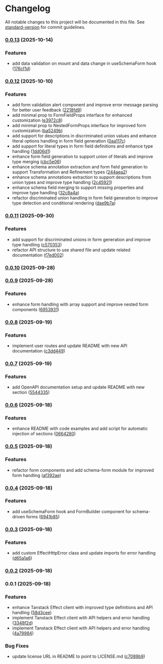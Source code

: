 # Changelog

All notable changes to this project will be documented in this file. See [standard-version](https://github.com/conventional-changelog/standard-version) for commit guidelines.

### [0.0.13](https://github.com/mguleryuz/tanstack-effect/compare/v0.0.12...v0.0.13) (2025-10-14)


### Features

* add data validation on mount and data change in useSchemaForm hook ([176cf1d](https://github.com/mguleryuz/tanstack-effect/commit/176cf1d6ddc79a5a07e8763bea68a6fe5f65b5ff))

### [0.0.12](https://github.com/mguleryuz/tanstack-effect/compare/v0.0.11...v0.0.12) (2025-10-10)

### Features

- add form validation alert component and improve error message parsing for better user feedback ([2218fd9](https://github.com/mguleryuz/tanstack-effect/commit/2218fd9f8dce809bc36e136870d07b888a34eea1))
- add minimal prop to FormFieldProps interface for enhanced customization ([e3972c8](https://github.com/mguleryuz/tanstack-effect/commit/e3972c8e6617dae7c8f865d0aabc803405f31867))
- add minimal prop to NestedFormProps interface for improved form customization ([ba5249b](https://github.com/mguleryuz/tanstack-effect/commit/ba5249b649d2a5a610d2e916dc11bc5e0835fc94))
- add support for descriptions in discriminated union values and enhance literal options handling in form field generation ([0aa117c](https://github.com/mguleryuz/tanstack-effect/commit/0aa117cc065a71d9f6818caccbbf45b1e94d2c26))
- add support for literal types in form field definitions and enhance type handling ([1dd06d1](https://github.com/mguleryuz/tanstack-effect/commit/1dd06d116351da1f418f5524991420ba1f62bbdf))
- enhance form field generation to support union of literals and improve type merging ([cbc5e06](https://github.com/mguleryuz/tanstack-effect/commit/cbc5e060486da9787d1e65e5c1ef991c93ae179d))
- enhance schema annotation extraction and form field generation to support Transformation and Refinement types ([244aea2](https://github.com/mguleryuz/tanstack-effect/commit/244aea29ee22ef3e6cea06554f016f64686aa641))
- enhance schema annotations extraction to support descriptions from union types and improve type handling ([2c45921](https://github.com/mguleryuz/tanstack-effect/commit/2c45921b6ab67b024f638056aded31805c26b01a))
- enhance schema field merging to support missing properties and improve type handling ([32c8a4a](https://github.com/mguleryuz/tanstack-effect/commit/32c8a4af93fa976ea17bc3e93245ba42cf847181))
- refactor discriminated union handling in form field generation to improve type detection and conditional rendering ([dae9b7a](https://github.com/mguleryuz/tanstack-effect/commit/dae9b7a8c8d82311cde1444acdfe8a51a145d7c5))

### [0.0.11](https://github.com/mguleryuz/tanstack-effect/compare/v0.0.10...v0.0.11) (2025-09-30)

### Features

- add support for discriminated unions in form generation and improve type handling ([c570353](https://github.com/mguleryuz/tanstack-effect/commit/c570353196c11a2b3f370a20298a6d3b532cc1e7))
- refactor API structure to use shared file and update related documentation ([f7ed002](https://github.com/mguleryuz/tanstack-effect/commit/f7ed0028b09ad5ed19538ba0a759cee2854a8cda))

### [0.0.10](https://github.com/mguleryuz/tanstack-effect/compare/v0.0.9...v0.0.10) (2025-09-28)

### [0.0.9](https://github.com/mguleryuz/tanstack-effect/compare/v0.0.8...v0.0.9) (2025-09-28)

### Features

- enhance form handling with array support and improve nested form components ([6953931](https://github.com/mguleryuz/tanstack-effect/commit/69539311501ae9c160a3daafc62783a33a7c8c94))

### [0.0.8](https://github.com/mguleryuz/tanstack-effect/compare/v0.0.7...v0.0.8) (2025-09-19)

### Features

- implement user routes and update README with new API documentation ([c3dd449](https://github.com/mguleryuz/tanstack-effect/commit/c3dd4495456369e003f75fd8e8ad90e9c4ae81dc))

### [0.0.7](https://github.com/mguleryuz/tanstack-effect/compare/v0.0.6...v0.0.7) (2025-09-19)

### Features

- add OpenAPI documentation setup and update README with new section ([5544335](https://github.com/mguleryuz/tanstack-effect/commit/5544335265b1c60c993c713afb8fa29fded50d9e))

### [0.0.6](https://github.com/mguleryuz/tanstack-effect/compare/v0.0.5...v0.0.6) (2025-09-18)

### Features

- enhance README with code examples and add script for automatic injection of sections ([0664280](https://github.com/mguleryuz/tanstack-effect/commit/066428085c5b6821b5f41c70ec16960d989409a9))

### [0.0.5](https://github.com/mguleryuz/tanstack-effect/compare/v0.0.4...v0.0.5) (2025-09-18)

### Features

- refactor form components and add schema-form module for improved form handling ([af392ae](https://github.com/mguleryuz/tanstack-effect/commit/af392aef9b97a754a65422621f7fe826860103a8))

### [0.0.4](https://github.com/mguleryuz/tanstack-effect/compare/v0.0.3...v0.0.4) (2025-09-18)

### Features

- add useSchemaForm hook and FormBuilder component for schema-driven forms ([6941b85](https://github.com/mguleryuz/tanstack-effect/commit/6941b85d1f8b0eda499b89f6150d84e13875e534))

### [0.0.3](https://github.com/mguleryuz/tanstack-effect/compare/v0.0.2...v0.0.3) (2025-09-18)

### Features

- add custom EffectHttpError class and update imports for error handling ([d65a1a6](https://github.com/mguleryuz/tanstack-effect/commit/d65a1a6ac677e6b96297b01705d56e9669e634fa))

### [0.0.2](https://github.com/mguleryuz/tanstack-effect/compare/v0.0.1...v0.0.2) (2025-09-18)

### 0.0.1 (2025-09-18)

### Features

- enhance Tanstack Effect client with improved type definitions and API handling ([58d3cee](https://github.com/mguleryuz/tanstack-effect/commit/58d3ceef91f2051fc7bd8080a4e96b6df81ba6b5))
- implement Tanstack Effect client with API helpers and error handling ([3348f2d](https://github.com/mguleryuz/tanstack-effect/commit/3348f2d6a1ebe89ccedbefcc560edcaa98adb475))
- implement Tanstack Effect client with API helpers and error handling ([4a79984](https://github.com/mguleryuz/tanstack-effect/commit/4a799844f40ec0e4d5a0b8c683346585a49b8284))

### Bug Fixes

- update license URL in README to point to LICENSE.md ([c7089b9](https://github.com/mguleryuz/tanstack-effect/commit/c7089b966c3f8c24bdb38b8009209a16be0ff788))
